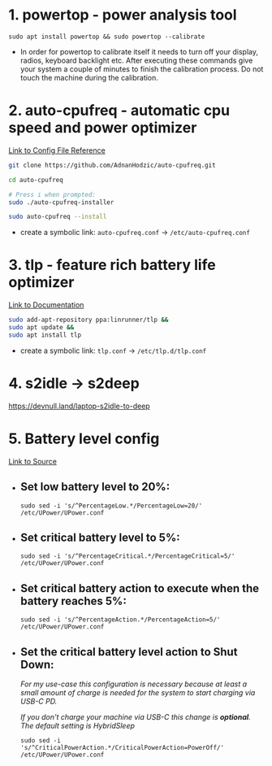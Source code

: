 # 1. powertop - power analysis tool

`sudo apt install powertop && sudo powertop --calibrate`
- In order for powertop to calibrate itself it needs to turn off your display, radios, keyboard backlight etc. After executing these commands give your system a couple of minutes to finish the calibration process. Do not touch the machine during the calibration.

# 2. auto-cpufreq - automatic cpu speed and power optimizer

[Link to Config File Reference](https://github.com/AdnanHodzic/auto-cpufreq#3-auto-cpufreq-config-file)

```bash
git clone https://github.com/AdnanHodzic/auto-cpufreq.git

cd auto-cpufreq

# Press i when prompted:
sudo ./auto-cpufreq-installer

sudo auto-cpufreq --install 
```
- create a symbolic link: `auto-cpufreq.conf` -> `/etc/auto-cpufreq.conf`

# 3. tlp - feature rich battery life optimizer 
[Link to Documentation](https://linrunner.de/tlp/settings/index.html)

```bash
sudo add-apt-repository ppa:linrunner/tlp &&
sudo apt update &&
sudo apt install tlp
```
- create a symbolic link: `tlp.conf` -> `/etc/tlp.d/tlp.conf`

# 4. s2idle -> s2deep
https://devnull.land/laptop-s2idle-to-deep

# 5. Battery level config

[Link to Source](https://askubuntu.com/a/800398)

- ## Set low battery level to 20%:

    ```sudo sed -i 's/^PercentageLow.*/PercentageLow=20/' /etc/UPower/UPower.conf```

- ## Set critical battery level to 5%:

    ```sudo sed -i 's/^PercentageCritical.*/PercentageCritical=5/' /etc/UPower/UPower.conf```

- ## Set critical battery action to execute when the battery reaches 5%:

    ```sudo sed -i 's/^PercentageAction.*/PercentageAction=5/' /etc/UPower/UPower.conf```

- ## Set the critical battery level action to Shut Down:

    *For my use-case this configuration is necessary because at least a small amount of charge is needed for the system to start charging via USB-C PD.*
    
    *If you don't charge your machine via USB-C this change is **optional**. The default setting is HybridSleep*

    ```sudo sed -i 's/^CriticalPowerAction.*/CriticalPowerAction=PowerOff/' /etc/UPower/UPower.conf```